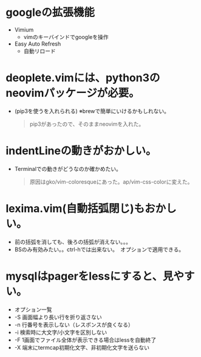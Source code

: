 # googleの拡張機能
- Vimium
  - vimのキーバインドでgoogleを操作
- Easy Auto Refresh
  - 自動リロード

# deoplete.vimには、python3のneovimパッケージが必要。

- (pip3を使うを入れられる) ※brewで簡単にいけるかもしれない。
    >pip3があったので、そのままneovimを入れた。

# indentLineの動きがおかしい。

- Terminalでの動きがどうなのか確かめたい。
    >原因はgko/vim-coloresqueにあった。ap/vim-css-colorに変えた。

# lexima.vim(自動括弧閉じ)もおかしい。

- 前の括弧を消しても、後ろの括弧が消えない。。。
- BSのみ有効みたい。。ctrl-hでは出来ない。　オプションで適用できる。

# mysqlはpagerをlessにすると、見やすい。

- オプション一覧
- -S   画面幅より長い行を折り返さない
- -n   行番号を表示しない（レスポンスが良くなる）
- -i   検索時に大文字/小文字を区別しない
- -F   1画面でファイル全体が表示できる場合はlessを自動終了
- -X   端末にtermcap初期化文字、非初期化文字を送らない
